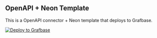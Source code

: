 ## OpenAPI + Neon Template

This is a OpenAPI connector + Neon template that deploys to Grafbase.

[![Deploy to Grafbase](https://grafbase.com/button)](https://grafbase.com/new/configure?template=Neon&source=https%3A%2F%2Fgithub.com%2Fgrafbase%2Fgrafbase%2Ftree%2Fmain%2Ftemplates%2Fopenapi-neon-sdl)
